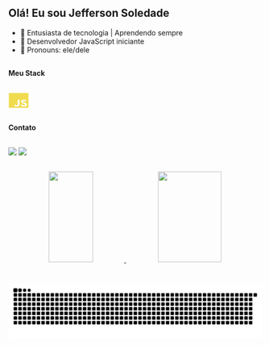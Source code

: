 ## Olá! Eu sou Jefferson Soledade

- 🔭 Entusiasta de tecnologia | Aprendendo sempre
- 📎 Desenvolvedor JavaScript iniciante
- 👔 Pronouns: ele/dele

## 
<b>Meu Stack</b>
<div style="display: inline_block"><br>
    <img align="center" alt="Jeff-Js" height="30" width="40" src="https://raw.githubusercontent.com/devicons/devicon/master/icons/javascript/javascript-plain.svg"
</div>

##
<b>Contato</b>

 <div style="display: inline_block"><br>
    <a href = "mailto:jeffsoledadesantos@gmail.com"><img src="https://img.shields.io/badge/-Gmail-%23333?style=for-the-badge&logo=gmail&logoColor=white" target="_blank"></a>
    <a href="https://www.linkedin.com/in/jefferson-soledade-14641430b/" target="_blank"><img src="https://img.shields.io/badge/-LinkedIn-%230077B5?style=for-the-badge&logo=linkedin&logoColor=white" target="_blank">      </a>
  </div>
   
##
  <div align="center">
    <a href="https://https://github.com/JeffSoledade)">
    <img height="180em" width="42%" src="https://github-readme-stats.vercel.app/api?username=jeffsoledade&show_icons=true&theme=calm_pink&include_all_commits=true&count_private=true"/>
    <img height="180em" width="50%"src="https://github-readme-stats.vercel.app/api/top-langs/?username=jeffsoledade&layout=compact&langs_count=7&theme=calm_pink"/>
  </div>

#
  <picture align="center">
    <source media="(prefers-color-scheme: light)" srcset="https://raw.githubusercontent.com/jeffsoledade/jeffsoledade/output/github-contribution-grid-snake-dark.svg">
    <source media="(prefers-color-scheme: light)" srcset="https://raw.githubusercontent.com/jeffsoledade/jeffsoledade/output/github-contribution-grid-snake-dark.svg">
    <img align="center" alt="github contribution grid snake animation" src="https://raw.githubusercontent.com/jeffsoledade/jeffsoledade/output/github-contribution-grid-snake.svg">
</picture>
